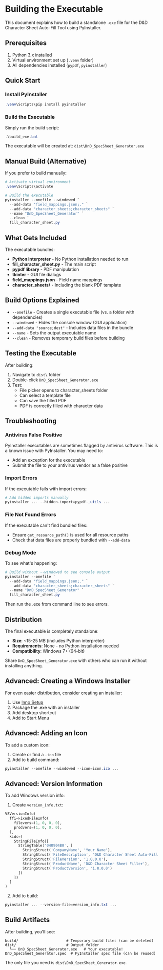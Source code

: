 # Building the Executable

This document explains how to build a standalone `.exe` file for the D&D Character Sheet Auto-Fill Tool using PyInstaller.

## Prerequisites

1. Python 3.x installed
2. Virtual environment set up (`.venv` folder)
3. All dependencies installed (`pypdf`, `pyinstaller`)

## Quick Start

### Install PyInstaller

```powershell
.venv\Scripts\pip install pyinstaller
```

### Build the Executable

Simply run the build script:

```powershell
.\build_exe.bat
```

The executable will be created at: `dist\DnD_SpecSheet_Generator.exe`

## Manual Build (Alternative)

If you prefer to build manually:

```powershell
# Activate virtual environment
.venv\Scripts\activate

# Build the executable
pyinstaller --onefile --windowed `
  --add-data "field_mappings.json;." `
  --add-data "character_sheets;character_sheets" `
  --name "DnD_SpecSheet_Generator" `
  --clean `
  fill_character_sheet.py
```

## What Gets Included

The executable bundles:

- **Python interpreter** - No Python installation needed to run
- **fill_character_sheet.py** - The main script
- **pypdf library** - PDF manipulation
- **tkinter** - GUI file dialogs
- **field_mappings.json** - Field name mappings
- **character_sheets/** - Including the blank PDF template

## Build Options Explained

- `--onefile` - Creates a single executable file (vs. a folder with dependencies)
- `--windowed` - Hides the console window (GUI application)
- `--add-data "source;dest"` - Includes data files in the bundle
- `--name` - Sets the output executable name
- `--clean` - Removes temporary build files before building

## Testing the Executable

After building:

1. Navigate to `dist\` folder
2. Double-click `DnD_SpecSheet_Generator.exe`
3. Test:
   - File picker opens to character_sheets folder
   - Can select a template file
   - Can save the filled PDF
   - PDF is correctly filled with character data

## Troubleshooting

### Antivirus False Positive

PyInstaller executables are sometimes flagged by antivirus software. This is a known issue with PyInstaller. You may need to:
- Add an exception for the executable
- Submit the file to your antivirus vendor as a false positive

### Import Errors

If the executable fails with import errors:

```powershell
# Add hidden imports manually
pyinstaller ... --hidden-import=pypdf._utils ...
```

### File Not Found Errors

If the executable can't find bundled files:
- Ensure `get_resource_path()` is used for all resource paths
- Check that data files are properly bundled with `--add-data`

### Debug Mode

To see what's happening:

```powershell
# Build without --windowed to see console output
pyinstaller --onefile `
  --add-data "field_mappings.json;." `
  --add-data "character_sheets;character_sheets" `
  --name "DnD_SpecSheet_Generator" `
  fill_character_sheet.py
```

Then run the .exe from command line to see errors.

## Distribution

The final executable is completely standalone:

- **Size**: ~15-25 MB (includes Python interpreter)
- **Requirements**: None - no Python installation needed
- **Compatibility**: Windows 7+ (64-bit)

Share `DnD_SpecSheet_Generator.exe` with others who can run it without installing anything.

## Advanced: Creating a Windows Installer

For even easier distribution, consider creating an installer:

1. Use [Inno Setup](https://jrsoftware.org/isinfo.php)
2. Package the .exe with an installer
3. Add desktop shortcut
4. Add to Start Menu

## Advanced: Adding an Icon

To add a custom icon:

1. Create or find a `.ico` file
2. Add to build command:

```powershell
pyinstaller --onefile --windowed --icon=icon.ico ...
```

## Advanced: Version Information

To add Windows version info:

1. Create `version_info.txt`:

```python
VSVersionInfo(
  ffi=FixedFileInfo(
    filevers=(1, 0, 0, 0),
    prodvers=(1, 0, 0, 0),
  ),
  kids=[
    StringFileInfo([
      StringTable('040904B0', [
        StringStruct('CompanyName', 'Your Name'),
        StringStruct('FileDescription', 'D&D Character Sheet Auto-Fill'),
        StringStruct('FileVersion', '1.0.0.0'),
        StringStruct('ProductName', 'D&D Character Sheet Filler'),
        StringStruct('ProductVersion', '1.0.0.0')
      ])
    ])
  ]
)
```

2. Add to build:

```powershell
pyinstaller ... --version-file=version_info.txt ...
```

## Build Artifacts

After building, you'll see:

```
build/                      # Temporary build files (can be deleted)
dist/                       # Output folder
  └── DnD_SpecSheet_Generator.exe   # Your executable!
DnD_SpecSheet_Generator.spec  # PyInstaller spec file (can be reused)
```

The only file you need is `dist\DnD_SpecSheet_Generator.exe`.
